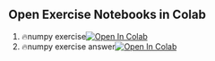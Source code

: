 ## Open Exercise Notebooks in Colab

1. 🔥numpy exercise[![Open In Colab](https://colab.research.google.com/assets/colab-badge.svg)](https://colab.research.google.com/github/p810034/course_3.0/blob/main/01_Python/Part2_numpy/Exercise/Numpy_Exercise.ipynb)
2. 🔥numpy exercise answer[![Open In Colab](https://colab.research.google.com/assets/colab-badge.svg)](https://colab.research.google.com/github/p810034/course_3.0/blob/main/01_Python/Part2_numpy/Exercise/Numpy_Exercise_Answer.ipynb)